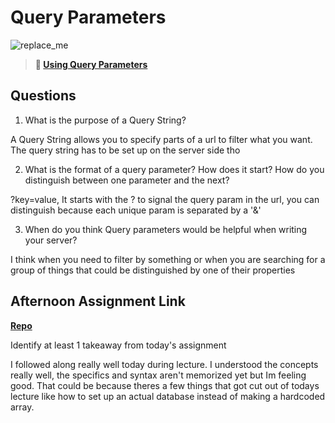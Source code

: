 # Query Parameters

![replace_me](https://codeworks.blob.core.windows.net/public/assets/img/illustrations/placeholder.svg)

> **📖 [Using Query Parameters](https://codeworksacademy.com/fs-student-guide/resources/wk5/01-Query-Parameters)**

## Questions

1. What is the purpose of a Query String?

A Query String allows you to specify parts of a url to filter what you want. The query string has to be set up on the server side tho

2. What is the format of a query parameter? How does it start? How do you distinguish between one parameter and the next?

?key=value, It starts with the ? to signal the query param in the url, you can distinguish because each unique param is separated by a '&'

3. When do you think Query parameters would be helpful when writing your server?

I think when you need to filter by something or when you are searching for a group of things that could be distinguished by one of their properties

## Afternoon Assignment Link

**[Repo](https://github.com/Tmontandon/burgerShack)**

Identify at least 1 takeaway from today's assignment

I followed along really well today during lecture. I understood the concepts really well, the specifics and syntax aren't memorized yet but Im feeling good. That could be because theres a few things that got cut out of todays lecture like how to set up an actual database instead of making a hardcoded array.